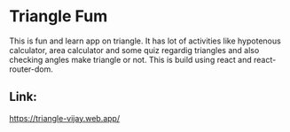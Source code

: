 # Triangle Fum

This is fun and learn app on triangle. It has lot of activities like hypotenous calculator, area calculator and some quiz regardig triangles and also checking angles make triangle or not. This is build using react and react-router-dom. 

## Link:
https://triangle-vijay.web.app/


